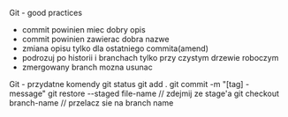 Git - good practices

* commit powinien miec dobry opis
* commit powinien zawierac dobra nazwe
* zmiana opisu tylko dla ostatniego commita(amend)
* podrozuj po historii i branchach tylko przy czystym drzewie roboczym
* zmergowany branch mozna usunac


Git - przydatne komendy
git status
git add .
git commit -m "[tag] - message"
git restore --staged file-name // zdejmij ze stage'a
git checkout branch-name // przelacz sie na branch name